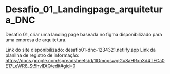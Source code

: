 # Desafio_01_Landingpage_arquitetura_DNC
Desafio 01, criar uma landing page baseada no figma disponibilizado para uma empresa de arquitetura.


Link do site disponibilizado: desafio01-dnc-1234321.netlify.app
Link da planilha de registro de informação: https://docs.google.com/spreadsheets/d/1lOmopswgiGu8aHRxn3d4TECa0E17LeWR8_St5hvlDtQ/edit#gid=0
